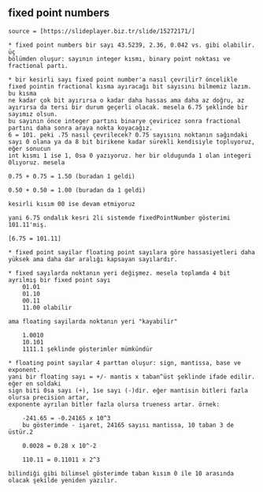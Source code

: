 ﻿## fixed point numbers

	source = [https://slideplayer.biz.tr/slide/15272171/]

	* fixed point numbers bir sayı 43.5239, 2.36, 0.042 vs. gibi olabilir. üç
	bölümden oluşur: sayının integer kısmı, binary point noktası ve fractional partı.

	* bir kesirli sayı fixed point number'a nasıl çevrilir? öncelikle fixed pointin fractional kısma ayıracağı bit sayısını bilmemiz lazım. bu kısma
	ne kadar çok bit ayırırsa o kadar daha hassas ama daha az doğru, az ayırırsa da tersi bir durum geçerli olacak. mesela 6.75 şeklinde bir sayımız olsun.
	bu sayının önce integer partını binarye çeviricez sonra fractional partını daha sonra araya nokta koyacağız.
	6 = 101. peki .75 nasıl çevrilecek? 0.75 sayısını noktanın sağındaki sayı 0 olana ya da 8 bit birikene kadar sürekli kendisiyle topluyoruz, eğer sonucun
	int kısmı 1 ise 1, 0sa 0 yazıyoruz. her bir oldugunda 1 olan integeri 0lıyoruz. mesela

	0.75 + 0.75 = 1.50 (buradan 1 geldi)

	0.50 + 0.50 = 1.00 (buradan da 1 geldi)

	kesirli kısım 00 ise devam etmiyoruz

	yani 6.75 ondalık kesri 2li sistemde fixedPointNumber gösterimi 101.11'miş.

	[6.75 = 101.11]

	* fixed point sayilar floating point sayılara göre hassasiyetleri daha yüksek ama daha dar aralığı kapsayan sayılardır.

	* fixed sayılarda noktanın yeri değişmez. mesela toplamda 4 bit ayrılmış bir fixed point sayı
		01.01
		01.10
		00.11
		11.00 olabilir

	ama floating sayilarda noktanın yeri "kayabilir"

		1.0010
		10.101
		1111.1 şeklinde gösterimler mümkündür

	* floating point sayılar 4 parttan oluşur: sign, mantissa, base ve exponent.
	yani bir floating sayı = +/- mantis x taban^üst şeklinde ifade edilir. eğer en soldaki
	sign biti 0sa sayı (+), 1se sayı (-)dir. eğer mantisin bitleri fazla olursa precision artar,
	exponente ayrılan bitler fazla olursa trueness artar. örnek:

		-241.65 = -0.24165 x 10^3
		bu gösterimde - işaret, 24165 sayısı mantissa, 10 taban 3 de üstür.2

		0.0028 = 0.28 x 10^-2

		110.11 = 0.11011 x 2^3

	bilindiği gibi bilimsel gösterimde taban kısım 0 ile 10 arasında olacak şekilde yeniden yazılır.

